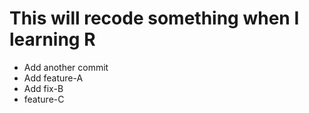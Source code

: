 # This will recode something when I learning R
- Add another commit
- Add feature-A
- Add fix-B
- feature-C

